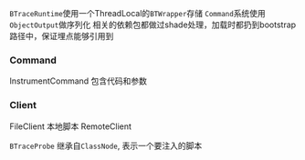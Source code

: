 `BTraceRuntime`使用一个ThreadLocal的`BTWrapper`存储
`Command`系统使用`ObjectOutput`做序列化
相关的依赖包都做过shade处理，加载时都扔到bootstrap路径中，保证埋点能够引用到
### Command
InstrumentCommand 包含代码和参数
### Client
FileClient 本地脚本
RemoteClient

`BTraceProbe` 继承自`ClassNode`, 表示一个要注入的脚本

